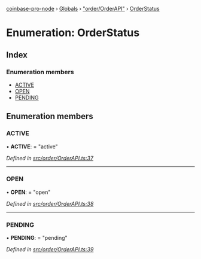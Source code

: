 [coinbase-pro-node](../README.md) › [Globals](../globals.md) › ["order/OrderAPI"](../modules/_order_orderapi_.md) › [OrderStatus](_order_orderapi_.orderstatus.md)

# Enumeration: OrderStatus

## Index

### Enumeration members

- [ACTIVE](_order_orderapi_.orderstatus.md#active)
- [OPEN](_order_orderapi_.orderstatus.md#open)
- [PENDING](_order_orderapi_.orderstatus.md#pending)

## Enumeration members

### ACTIVE

• **ACTIVE**: = "active"

_Defined in [src/order/OrderAPI.ts:37](https://github.com/bennyn/coinbase-pro-node/blob/a33aec9/src/order/OrderAPI.ts#L37)_

---

### OPEN

• **OPEN**: = "open"

_Defined in [src/order/OrderAPI.ts:38](https://github.com/bennyn/coinbase-pro-node/blob/a33aec9/src/order/OrderAPI.ts#L38)_

---

### PENDING

• **PENDING**: = "pending"

_Defined in [src/order/OrderAPI.ts:39](https://github.com/bennyn/coinbase-pro-node/blob/a33aec9/src/order/OrderAPI.ts#L39)_
